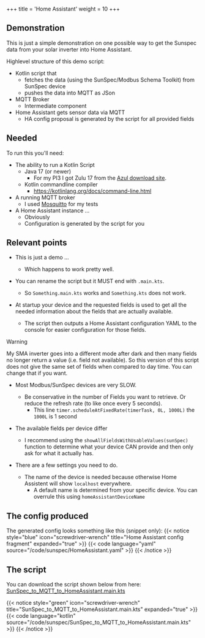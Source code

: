 +++
title = 'Home Assistant'
weight = 10
+++

## Demonstration
This is just a simple demonstration on one possible way to get the Sunspec data from your solar inverter into Home Assistant.

Highlevel structure of this demo script:
- Kotlin script that 
  - fetches the data (using the SunSpec/Modbus Schema Toolkit) from SunSpec device
  - pushes the data into MQTT as JSon
- MQTT Broker
  - Intermediate component
- Home Assistant gets sensor data via MQTT
  - HA config proposal is generated by the script for all provided fields

## Needed
To run this you'll need:
- The ability to run a Kotlin Script
  - Java 17 (or newer)
    - For my PI3 I got Zulu 17 from the [Azul download site](https://www.azul.com/downloads/?version=java-17-lts&architecture=arm-32-bit-hf&package=jdk#zulu).
  - Kotlin commandline compiler
    - https://kotlinlang.org/docs/command-line.html
- A running MQTT broker
  - I used [Mosquitto](https://mosquitto.org/) for my tests
- A Home Assistant instance ...
  - Obviously
  - Configuration is generated by the script for you

## Relevant points
- This is just a demo ... 
  - Which happens to work pretty well.

- You can rename the script but it MUST end with `.main.kts`.
  - So `Something.main.kts` works and `Something.kts` does not work.

- At startup your device and the requested fields is used to get all the needed information about the fields that are actually available.
  - The script then outputs a Home Assistant configuration YAML to the console for easier configuration for those fields.
    
> [!WARNING] 
> My SMA inverter goes into a different mode after dark and then many fields no longer return a value (i.e. field not available). 
> So this version of this script does not give the same set of fields when compared to day time. You can change that if you want.

- Most Modbus/SunSpec devices are very SLOW. 
  - Be conservative in the number of Fields you want to retrieve. Or reduce the refresh rate (to like once every 5 seconds).
    - This line `timer.scheduleAtFixedRate(timerTask, 0L, 1000L)` the `1000L` is 1 second
    
- The available fields per device differ
  - I recommend using the `showAllFieldsWithUsableValues(sunSpec)` function to determine what your device CAN provide and then only ask for what it actually has.
  
- There are a few settings you need to do.
  - The name of the device is needed because otherwise Home Assistent will show `localhost` everywhere.
    - A default name is determined from your specific device. You can overrule this using `homeAssistantDeviceName`

## The config produced
The generated config looks something like this (snippet only):
{{< notice style="blue" icon="screwdriver-wrench" title="Home Assistant config fragment" expanded="true" >}}
{{< code language="yaml" source="/code/sunspec/HomeAssistant.yaml" >}}
{{< /notice >}}

## The script
You can download the script shown below from here: [SunSpec_to_MQTT_to_HomeAssistant.main.kts](https://github.com/nielsbasjes/modbus-website/blob/main/content/code/sunspec/SunSpec_to_MQTT_to_HomeAssistant.main.kts)

{{< notice style="green" icon="screwdriver-wrench" title="SunSpec_to_MQTT_to_HomeAssistant.main.kts" expanded="true" >}}
{{< code language="kotlin" source="/code/sunspec/SunSpec_to_MQTT_to_HomeAssistant.main.kts" >}}
{{< /notice >}}
